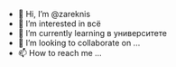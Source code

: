 - 👋 Hi, I’m @zareknis
- 👀 I’m interested in  всё
- 🌱 I’m currently learning в университете 
- 💞️ I’m looking to collaborate on ... 
- 📫 How to reach me ...

<!---
zareknis/zareknis is a ✨ special ✨ repository because its `README.md` (this file) appears on your GitHub profile.
You can click the Preview link to take a look at your changes.
--->
